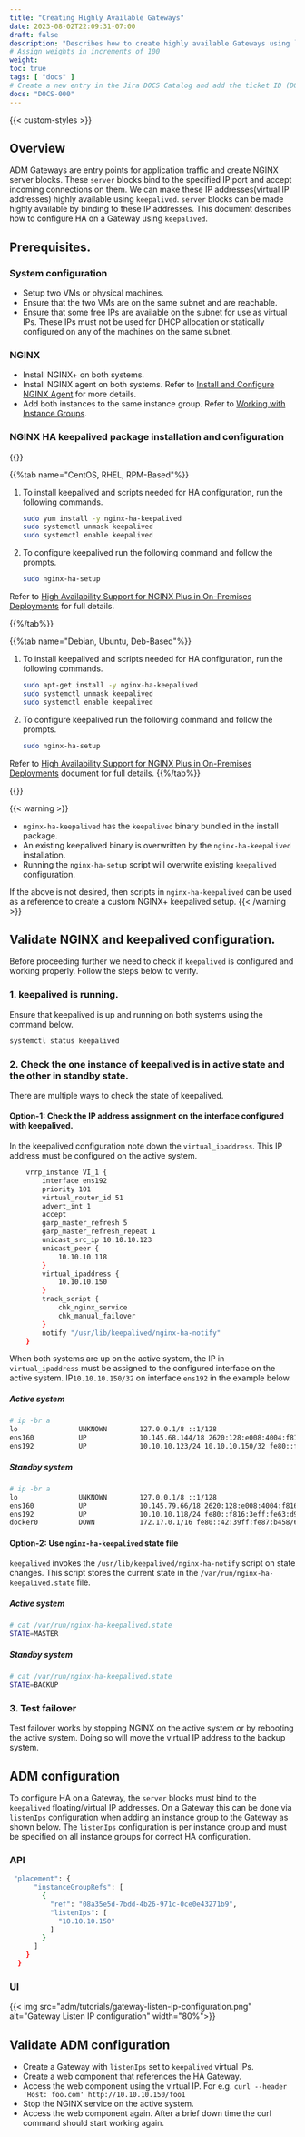 ```yaml
---
title: "Creating Highly Available Gateways"
date: 2023-08-02T22:09:31-07:00
draft: false
description: "Describes how to create highly available Gateways using `nginx-ha-keepalived` package"
# Assign weights in increments of 100
weight: 
toc: true
tags: [ "docs" ]
# Create a new entry in the Jira DOCS Catalog and add the ticket ID (DOCS-<number>) below
docs: "DOCS-000"
---
```


{{< custom-styles >}}

## Overview
ADM Gateways are entry points for application traffic and create NGINX server blocks. These `server` blocks bind to the specified IP:port and accept incoming connections on them. We can make these IP addresses(virtual IP addresses) highly available using `keepalived`. `server` blocks can be made highly available by binding to these IP addresses. This document describes how to configure HA on a Gateway using `keepalived`. 

## Prerequisites.

### System configuration
- Setup two VMs or physical machines.
- Ensure that the two VMs are on the same subnet and are reachable.
- Ensure that some free IPs are available on the subnet for use as virtual IPs. These IPs must not be used for DHCP allocation or statically configured on any of the machines on the same subnet.  

### NGINX
- Install NGINX+ on both systems.
- Install NGINX agent on both systems. Refer to [Install and Configure NGINX Agent](https://docs.nginx.com/nginx-management-suite/nginx-agent/install-nginx-agent/) for more details.
- Add both instances to the same instance group. Refer to [Working with Instance Groups](https://docs.nginx.com/nginx-management-suite/nim/how-to/nginx/manage-instance-groups/).

### NGINX HA keepalived package installation and configuration
{{<tabs name="install-nginx-ha-keepalived">}}

{{%tab name="CentOS, RHEL, RPM-Based"%}}

1. To install keepalived and scripts needed for HA configuration, run the following commands.
    ```bash
    sudo yum install -y nginx-ha-keepalived
    sudo systemctl unmask keepalived
    sudo systemctl enable keepalived
    ```
2. To configure keepalived run the following command and follow the prompts.
    ```bash
    sudo nginx-ha-setup
    ```
 Refer to [High Availability Support for NGINX Plus in On-Premises Deployments](https://docs.nginx.com/nginx/admin-guide/high-availability/ha-keepalived/) for full details.

{{%/tab%}}

{{%tab name="Debian, Ubuntu, Deb-Based"%}}

1. To install keepalived and scripts needed for HA configuration, run the following commands.
    ```bash
    sudo apt-get install -y nginx-ha-keepalived
    sudo systemctl unmask keepalived
    sudo systemctl enable keepalived
    ```
2. To configure keepalived run the following command and follow the prompts.
    ```bash
    sudo nginx-ha-setup
    ```
 Refer to [High Availability Support for NGINX Plus in On-Premises Deployments](https://docs.nginx.com/nginx/admin-guide/high-availability/ha-keepalived/) document for full details.
{{%/tab%}}

{{</tabs>}}

{{< warning >}}
- `nginx-ha-keepalived` has the `keepalived` binary bundled in the install package.
- An existing keepalived binary is overwritten by the `nginx-ha-keepalived` installation. 
- Running the `nginx-ha-setup` script will overwrite existing `keepalived` configuration.

If the above is not desired, then scripts in `nginx-ha-keepalived` can be used as a reference to create a custom NGINX+ keepalived setup. 
{{< /warning >}}

## Validate NGINX and keepalived configuration.
Before proceeding further we need to check if `keepalived` is configured and working properly. Follow the steps below to verify.

### 1. keepalived is running.
Ensure that keepalived is up and running on both systems using the command below.
```bash
systemctl status keepalived
```
### 2. Check the one instance of keepalived is in active state and the other in standby state.
There are multiple ways to check the state of keepalived.

#### Option-1: Check the IP address assignment on the interface configured with keepalived.
In the keepalived configuration note down the `virtual_ipaddress`. This IP address must be configured on the active system. 
```bash
    vrrp_instance VI_1 {
        interface ens192
        priority 101
        virtual_router_id 51
        advert_int 1
        accept
        garp_master_refresh 5
        garp_master_refresh_repeat 1
        unicast_src_ip 10.10.10.123
        unicast_peer {
            10.10.10.118
        }
        virtual_ipaddress {
            10.10.10.150
        }
        track_script {
            chk_nginx_service
            chk_manual_failover
        }
        notify "/usr/lib/keepalived/nginx-ha-notify"
    }

```
When both systems are up on the active system, the IP in `virtual_ipaddress` must be assigned to the configured interface on the active system. IP`10.10.10.150/32` on interface `ens192` in the example below.
##### Active system
```bash
# ip -br a
lo               UNKNOWN        127.0.0.1/8 ::1/128
ens160           UP             10.145.68.144/18 2620:128:e008:4004:f816:3eff:fe7c:c63/64 fe80::f816:3eff:fe7c:c63/64
ens192           UP             10.10.10.123/24 10.10.10.150/32 fe80::f816:3eff:fe14:460a/64
```
##### Standby system
```bash
# ip -br a
lo               UNKNOWN        127.0.0.1/8 ::1/128
ens160           UP             10.145.79.66/18 2620:128:e008:4004:f816:3eff:fe01:e4df/64 fe80::f816:3eff:fe01:e4df/64
ens192           UP             10.10.10.118/24 fe80::f816:3eff:fe63:d94f/64
docker0          DOWN           172.17.0.1/16 fe80::42:39ff:fe87:b458/64
```

#### Option-2: Use `nginx-ha-keepalived` state file
`keepalived` invokes the `/usr/lib/keepalived/nginx-ha-notify` script on state changes. This script stores the current state in the `/var/run/nginx-ha-keepalived.state` file.
##### Active system
```bash
# cat /var/run/nginx-ha-keepalived.state
STATE=MASTER
```
##### Standby system
```bash
# cat /var/run/nginx-ha-keepalived.state
STATE=BACKUP
```

### 3. Test failover
Test failover works by stopping NGINX on the active system or by rebooting the active system. Doing so will move the virtual IP address to the backup system.

## ADM configuration
To configure HA on a Gateway, the `server` blocks must bind to the `keepalived` floating/virtual IP addresses. On a Gateway this can be done via `listenIps` configuration when adding an instance group to the Gateway as shown below. The `listenIps` configuration is per instance group and must be specified on all instance groups for correct HA configuration.

### API
```bash
 "placement": {
      "instanceGroupRefs": [
        {
          "ref": "08a35e5d-7bdd-4b26-971c-0ce0e43271b9",
          "listenIps": [
            "10.10.10.150"
          ]
        }
      ]
    }
  }
```

### UI
{{< img src="adm/tutorials/gateway-listen-ip-configuration.png" alt="Gateway Listen IP configuration" width="80%">}}

## Validate ADM configuration
- Create a Gateway with `listenIps` set to `keepalived` virtual IPs.
- Create a web component that references the HA Gateway.
- Access the web component using the virtual IP. For e.g. `curl --header 'Host: foo.com' http://10.10.10.150/foo1`
- Stop the NGINX service on the active system.
- Access the web component again. After a brief down time the curl command should start working again.

